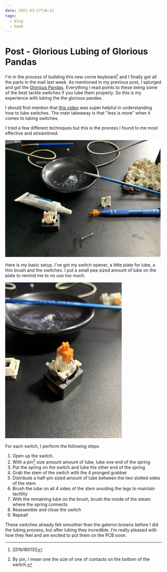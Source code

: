 ```yaml
---
date: 2021-03-27T16:21
tags:
  - blog
  - keeb
---
```


# Post - Glorious Lubing of Glorious Pandas

I'm in the process of building this new corne keyboard[^new] and I finally got
all the parts in the mail last week. As mentioned in my previous post, I
splurged and got the [Glorious Pandas](https://www.pcgamingrace.com/products/glorious-panda-mechanical-switches).
Everything I read points to these being some of the best tactile switches if
you lube them properly. So this is my experience with lubing the the glorious
pandas.

I should first mention that [this video](https://www.youtube.com/watch?v=44Wv4OGdmu4)
was super helpful in understanding how to lube switches. The main takeaway is
that "less is more" when it comes to lubing switches.

I tried a few different techniques but this is the process I found to me most
effective and streamlined.

![wide](./static/lube_station.jpg)

Here is my basic setup. I've got my switch opener, a little plate for lube,
a thin brush and the switches. I put a small pea sized amount of lube on the
plate to remind me to no use too much.

![wide](./static/switch.jpg)

For each switch, I perform the following steps
1. Open up the switch.
2. With a pin[^pin] size amount amount of lube, lube one end of the spring
3. Put the spring on the switch and lube the other end of the spring
4. Grab the stem of the switch with the 4 pronged grabber
5. Distribute a half-pin sized amount of lube between the two slotted sides of the stem
6. Brush the lube on all 4 sides of the stem avoiding the legs to maintain tactility
7. With the remaining lube on the brush, brush the inside of the steam where the spring connects
8. Reassemble and close the switch
9. Repeat!

These switches already felt smoother than the gateron browns before I did the
lubing process, but after lubing they incredible. I'm really pleased with how
they feel and am excited to put them on the PCB soon.

[^new]: [[01b18013]]
[^pin]: By pin, I mean one the size of one of contacts on the bottom of the switch.
